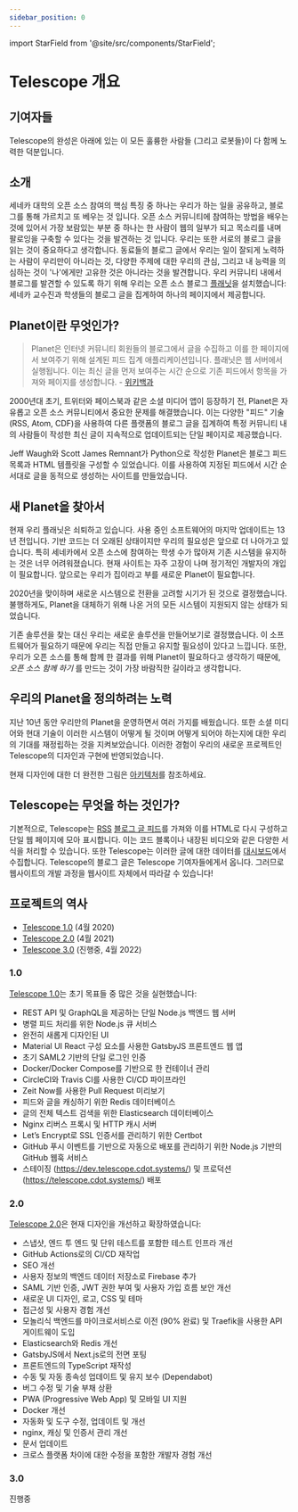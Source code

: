 ```yaml
---
sidebar_position: 0
---
```


import StarField from '@site/src/components/StarField';

# Telescope 개요

## 기여자들

Telescope의 완성은 아래에 있는 이 모든 훌륭한 사람들 (그리고 로봇들)이 다 함께 노력한 덕분입니다.

<StarField />

## 소개

세네카 대학의 오픈 소스 참여의 핵심 특징 중 하나는 우리가 하는 일을 공유하고, 블로그를 통해 가르치고 또 베우는 것 입니다.
오픈 소스 커뮤니티에 참여하는 방법을 배우는 것에 있어서 가장 보람있는 부분 중 하나는
한 사람이 웹의 일부가 되고 목소리를 내며 팔로잉을 구축할 수 있다는 것을 발견하는 것 입니다.
우리는 또한 서로의 블로그 글을 읽는 것이 중요하다고 생각합니다.
동료들의 블로그 글에서 우리는 일이 잘되게 노력하는 사람이 우리만이 아니라는 것, 다양한 주제에 대한 우리의 관심,
그리고 내 능력을 의심하는 것이 '나'에게만 고유한 것은 아니라는 것을 발견합니다.
우리 커뮤니티 내에서 블로그를 발견할 수 있도록 하기 위해 우리는
오픈 소스 블로그 [플래닛](<https://en.wikipedia.org/wiki/Planet_(software)>)을 설치했습니다:
세네카 교수진과 학생들의 블로그 글을 집계하여 하나의 페이지에서 제공합니다.

## Planet이란 무엇인가?

> Planet은 인터넷 커뮤니티 회원들의 블로그에서 글을 수집하고 이를 한 페이지에서 보여주기 위해 설계된 피드 집계 애플리케이션입니다.
> 플래닛은 웹 서버에서 실행됩니다. 이는 최신 글을 먼저 보여주는 시간 순으로 기존 피드에서 항목을 가져와 페이지를 생성합니다. - [위키백과](<https://en.wikipedia.org/wiki/Planet_(software)>)

2000년대 초기, 트위터와 페이스북과 같은 소셜 미디어 앱이 등장하기 전, Planet은 자유롭고 오픈 소스 커뮤니티에서 중요한 문제를 해결했습니다.
이는 다양한 "피드" 기술(RSS, Atom, CDF)을 사용하여 다른 플랫폼의 블로그 글을 집계하여
특정 커뮤니티 내의 사람들이 작성한 최신 글이 지속적으로 업데이트되는 단일 페이지로 제공했습니다.

Jeff Waugh와 Scott James Remnant가 Python으로 작성한 Planet은 블로그 피드 목록과 HTML 템플릿을 구성할 수 있었습니다.
이를 사용하여 지정된 피드에서 시간 순서대로 글을 동적으로 생성하는 사이트를 만들었습니다.

## 새 Planet을 찾아서

현재 우리 플래닛은 쇠퇴하고 있습니다. 사용 중인 소프트웨어의 마지막 업데이트는 13년 전입니다.
기반 코드는 더 오래된 상태이지만 우리의 필요성은 앞으로 더 나아가고 있습니다.
특히 세네카에서 오픈 소스에 참여하는 학생 수가 많아져 기존 시스템을 유지하는 것은 너무 어려워졌습니다.
현재 사이트는 자주 고장이 나며 정기적인 개발자의 개입이 필요합니다.
앞으로는 우리가 집이라고 부를 새로운 Planet이 필요합니다.

2020년을 맞이하며 새로운 시스템으로 전환을 고려할 시기가 된 것으로 결정했습니다.
불행하게도, Planet을 대체하기 위해 나온 거의 모든 시스템이 지원되지 않는 상태가 되었습니다.

기존 솔루션을 찾는 대신 우리는 새로운 솔루션을 만들어보기로 결정했습니다.
이 소프트웨어가 필요하기 때문에 우리는 직접 만들고 유지할 필요성이 있다고 느낍니다.
또한, 우리가 오픈 소스를 통해 함께 한 결과를 위해 Planet이 필요하다고 생각하기 때문에,
_오픈 소스 함께 하기_ 를 만드는 것이 가장 바람직한 길이라고 생각합니다.

## 우리의 Planet을 정의하려는 노력

지난 10년 동안 우리만의 Planet을 운영하면서 여러 가지를 배웠습니다.
또한 소셜 미디어와 현대 기술이 이러한 시스템이 어떻게 될 것이며 어떻게 되어야 하는지에 대한 우리의 기대를 재정립하는 것을 지켜보았습니다.
이러한 경험이 우리의 새로운 프로젝트인 Telescope의 디자인과 구현에 반영되었습니다.

현재 디자인에 대한 더 완전한 그림은 [아키텍처](architecture.md)를 참조하세요.

## Telescope는 무엇을 하는 것인가?

기본적으로, Telescope는 [RSS](https://en.wikipedia.org/wiki/RSS) [블로그 글 피드](https://rss.com/blog/rss-feed-for-blog/)를
가져와 이를 HTML로 다시 구성하고 단일 웹 페이지에 모아 표시합니다.
이는 코드 블록이나 내장된 비디오와 같은 다양한 서식을 처리할 수 있습니다.
또한 Telescope는 이러한 글에 대한 데이터를 [대시보드](https://api.telescope.cdot.systems/v1/status/)에서 수집합니다.
Telescope의 블로그 글은 Telescope 기여자들에게서 옵니다.
그러므로 웹사이트의 개발 과정을 웹사이트 자체에서 따라갈 수 있습니다!

## 프로젝트의 역사

- [Telescope 1.0](https://blog.humphd.org/telescope-1-0-0-or-dave-is-once-again-asking-for-a-blog/) (4월 2020)
- [Telescope 2.0](https://blog.humphd.org/telescope-2-0/) (4월 2021)
- [Telescope 3.0](https://blog.humphd.org/toward-telescope-3-0/) (진행중, 4월 2022)

### 1.0

[Telescope 1.0](https://github.com/Seneca-CDOT/telescope/releases/tag/1.0.0)는 초기 목표들 중 많은 것을 실현했습니다:

- REST API 및 GraphQL을 제공하는 단일 Node.js 백엔드 웹 서버
- 병렬 피드 처리를 위한 Node.js 큐 서비스
- 완전히 새롭게 디자인된 UI
- Material UI React 구성 요소를 사용한 GatsbyJS 프론트엔드 웹 앱
- 초기 SAML2 기반의 단일 로그인 인증
- Docker/Docker Compose를 기반으로 한 컨테이너 관리
- CircleCI와 Travis CI를 사용한 CI/CD 파이프라인
- Zeit Now를 사용한 Pull Request 미리보기
- 피드와 글을 캐싱하기 위한 Redis 데이터베이스
- 글의 전체 텍스트 검색을 위한 Elasticsearch 데이터베이스
- Nginx 리버스 프록시 및 HTTP 캐시 서버
- Let’s Encrypt로 SSL 인증서를 관리하기 위한 Certbot
- GitHub 푸시 이벤트를 기반으로 자동으로 배포를 관리하기 위한 Node.js 기반의 GitHub 웹훅 서비스
- 스테이징 (<https://dev.telescope.cdot.systems/>) 및 프로덕션 (<https://telescope.cdot.systems/>) 배포

### 2.0

[Telescope 2.0](https://github.com/Seneca-CDOT/telescope/releases/tag/2.0.0)은 현재 디자인을 개선하고 확장하였습니다:

- 스냅샷, 엔드 투 엔드 및 단위 테스트를 포함한 테스트 인프라 개선
- GitHub Actions로의 CI/CD 재작업
- SEO 개선
- 사용자 정보의 백엔드 데이터 저장소로 Firebase 추가
- SAML 기반 인증, JWT 권한 부여 및 사용자 가입 흐름 보안 개선
- 새로운 UI 디자인, 로고, CSS 및 테마
- 접근성 및 사용자 경험 개선
- 모놀리식 백엔드를 마이크로서비스로 이전 (90% 완료) 및 Traefik을 사용한 API 게이트웨이 도입
- Elasticsearch와 Redis 개선
- GatsbyJS에서 Next.js로의 전면 포팅
- 프론트엔드의 TypeScript 재작성
- 수동 및 자동 종속성 업데이트 및 유지 보수 (Dependabot)
- 버그 수정 및 기술 부채 상환
- PWA (Progressive Web App) 및 모바일 UI 지원
- Docker 개선
- 자동화 및 도구 수정, 업데이트 및 개선
- nginx, 캐싱 및 인증서 관리 개선
- 문서 업데이트
- 크로스 플랫폼 차이에 대한 수정을 포함한 개발자 경험 개선

### 3.0

진행중
